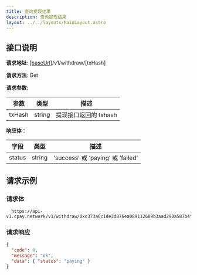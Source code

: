 ```yaml
---
title: 查询提现结果
description: 查询提现结果
layout: ../../layouts/MainLayout.astro
---
```


## 接口说明

**请求地址**: [[baseUrl]](/zh-CN/variables)/v1/withdraw/[txHash]

**请求方法**: Get

**请求参数**:

| 参数   | 类型   | 描述                    |
| ------ | ------ | ----------------------- |
| txHash | string | 提现接口返回的 txhash |

**响应体**：

| 字段   | 类型   | 描述                  |
| ------ | ------ | --------------------- |
| status | string | 'success' 或 ‘paying’ 或 ’failed‘ |

## 请求示例

### 请求体

```
  https://api-v1.cpay.network/v1/withdraw/0xc373a0c1de3d876ea089112689b3aad290a587b4f5095a3b1cd1bbb1089e6373
```

### 请求响应

```json
{ 
  "code": 0,
  "message": "ok",
  "data": { "status": "paying" }
}
```
